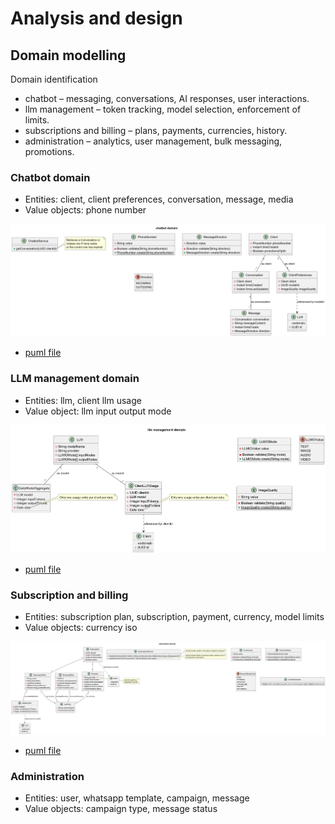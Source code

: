 # Analysis and design

## Domain modelling

Domain identification
* chatbot – messaging, conversations, AI responses, user interactions.
* llm management – token tracking, model selection, enforcement of limits.
* subscriptions and billing – plans, payments, currencies, history.
* administration – analytics, user management, bulk messaging, promotions.


### Chatbot domain

- Entities: client, client preferences, conversation, message, media
- Value objects: phone number

![diagram](uml/domain-modelling/images/chatbot_domain.png)
* [puml file](uml/domain-modelling/chatbot-domain.puml)

### LLM management domain

- Entities: llm, client llm usage
- Value object: llm input output mode

![diagram](uml/domain-modelling/images/llm_management_domain.png)
* [puml file](uml/domain-modelling/llm-domain.puml)

### Subscription and billing

- Entities: subscription plan, subscription, payment, currency, model limits
- Value objects: currency iso

![diagram](uml/domain-modelling/images/subscription_domain.png)
* [puml file](uml/domain-modelling/images/subscription_domain.png)

### Administration

- Entities: user, whatsapp template, campaign, message
- Value objects: campaign type, message status